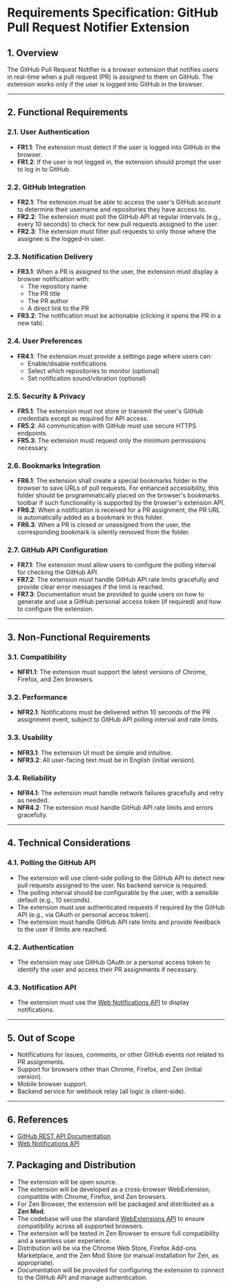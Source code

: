 # Requirements Specification: GitHub Pull Request Notifier Extension

## 1. Overview

The GitHub Pull Request Notifier is a browser extension that notifies users in real-time when a pull request (PR) is assigned to them on GitHub. The extension works only if the user is logged into GitHub in the browser.

---

## 2. Functional Requirements

### 2.1. User Authentication

- **FR1.1**: The extension must detect if the user is logged into GitHub in the browser.
- **FR1.2**: If the user is not logged in, the extension should prompt the user to log in to GitHub.

### 2.2. GitHub Integration

- **FR2.1**: The extension must be able to access the user's GitHub account to determine their username and repositories they have access to.
- **FR2.2**: The extension must poll the GitHub API at regular intervals (e.g., every 10 seconds) to check for new pull requests assigned to the user.
- **FR2.3**: The extension must filter pull requests to only those where the assignee is the logged-in user.

### 2.3. Notification Delivery

- **FR3.1**: When a PR is assigned to the user, the extension must display a browser notification with:
  - The repository name
  - The PR title
  - The PR author
  - A direct link to the PR
- **FR3.2**: The notification must be actionable (clicking it opens the PR in a new tab).

### 2.4. User Preferences

- **FR4.1**: The extension must provide a settings page where users can:
  - Enable/disable notifications
  - Select which repositories to monitor (optional)
  - Set notification sound/vibration (optional)

### 2.5. Security & Privacy

- **FR5.1**: The extension must not store or transmit the user's GitHub credentials except as required for API access.
- **FR5.2**: All communication with GitHub must use secure HTTPS endpoints.
- **FR5.3**: The extension must request only the minimum permissions necessary.

### 2.6. Bookmarks Integration

- **FR6.1**: The extension shall create a special bookmarks folder in the browser to save URLs of pull requests. For enhanced accessibility, this folder should be programmatically placed on the browser's bookmarks toolbar if such functionality is supported by the browser's extension API.
- **FR6.2**: When a notification is received for a PR assignment, the PR URL is automatically added as a bookmark in this folder.
- **FR6.3**: When a PR is closed or unassigned from the user, the corresponding bookmark is silently removed from the folder.

### 2.7. GitHub API Configuration

- **FR7.1**: The extension must allow users to configure the polling interval for checking the GitHub API.
- **FR7.2**: The extension must handle GitHub API rate limits gracefully and provide clear error messages if the limit is reached.
- **FR7.3**: Documentation must be provided to guide users on how to generate and use a GitHub personal access token (if required) and how to configure the extension.

---

## 3. Non-Functional Requirements

### 3.1. Compatibility

- **NFR1.1**: The extension must support the latest versions of Chrome, Firefox, and Zen browsers.

### 3.2. Performance

- **NFR2.1**: Notifications must be delivered within 10 seconds of the PR assignment event, subject to GitHub API polling interval and rate limits.

### 3.3. Usability

- **NFR3.1**: The extension UI must be simple and intuitive.
- **NFR3.2**: All user-facing text must be in English (initial version).

### 3.4. Reliability

- **NFR4.1**: The extension must handle network failures gracefully and retry as needed.
- **NFR4.2**: The extension must handle GitHub API rate limits and errors gracefully.

---

## 4. Technical Considerations

### 4.1. Polling the GitHub API

- The extension will use client-side polling to the GitHub API to detect new pull requests assigned to the user. No backend service is required.
- The polling interval should be configurable by the user, with a sensible default (e.g., 10 seconds).
- The extension must use authenticated requests if required by the GitHub API (e.g., via OAuth or personal access token).
- The extension must handle GitHub API rate limits and provide feedback to the user if limits are reached.

### 4.2. Authentication

- The extension may use GitHub OAuth or a personal access token to identify the user and access their PR assignments if necessary.

### 4.3. Notification API

- The extension must use the [Web Notifications API](https://developer.mozilla.org/en-US/docs/Web/API/Notifications_API) to display notifications.

---

## 5. Out of Scope

- Notifications for issues, comments, or other GitHub events not related to PR assignments.
- Support for browsers other than Chrome, Firefox, and Zen (initial version).
- Mobile browser support.
- Backend service for webhook relay (all logic is client-side).

---

## 6. References

- [GitHub REST API Documentation](https://docs.github.com/en/rest)
- [Web Notifications API](https://developer.mozilla.org/en-US/docs/Web/API/Notifications_API)

## 7. Packaging and Distribution

- The extension will be open source.
- The extension will be developed as a cross-browser WebExtension, compatible with Chrome, Firefox, and Zen browsers.
- For Zen Browser, the extension will be packaged and distributed as a **Zen Mod**.
- The codebase will use the standard [WebExtensions API](https://developer.mozilla.org/en-US/docs/Mozilla/Add-ons/WebExtensions) to ensure compatibility across all supported browsers.
- The extension will be tested in Zen Browser to ensure full compatibility and a seamless user experience.
- Distribution will be via the Chrome Web Store, Firefox Add-ons Marketplace, and the Zen Mod Store (or manual installation for Zen, as appropriate).
- Documentation will be provided for configuring the extension to connect to the GitHub API and manage authentication.
